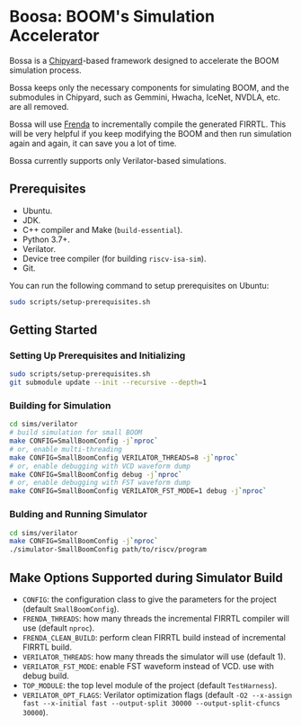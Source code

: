 # Boosa: BOOM's Simulation Accelerator

Bossa is a [Chipyard](https://github.com/ucb-bar/chipyard)-based framework designed to accelerate the BOOM simulation process.

Bossa keeps only the necessary components for simulating BOOM, and the submodules in Chipyard, such as Gemmini, Hwacha, IceNet, NVDLA, etc. are all removed.

Bossa will use [Frenda](https://github.com/MaxXSoft/Frenda) to incrementally compile the generated FIRRTL. This will be very helpful if you keep modifying the BOOM and then run simulation again and again, it can save you a lot of time.

Bossa currently supports only Verilator-based simulations.

## Prerequisites

* Ubuntu.
* JDK.
* C++ compiler and Make (`build-essential`).
* Python 3.7+.
* Verilator.
* Device tree compiler (for building `riscv-isa-sim`).
* Git.

You can run the following command to setup prerequisites on Ubuntu:

```sh
sudo scripts/setup-prerequisites.sh
```

## Getting Started

### Setting Up Prerequisites and Initializing

```sh
sudo scripts/setup-prerequisites.sh
git submodule update --init --recursive --depth=1
```

### Building for Simulation

```sh
cd sims/verilator
# build simulation for small BOOM
make CONFIG=SmallBoomConfig -j`nproc`
# or, enable multi-threading
make CONFIG=SmallBoomConfig VERILATOR_THREADS=8 -j`nproc`
# or, enable debugging with VCD waveform dump
make CONFIG=SmallBoomConfig debug -j`nproc`
# or, enable debugging with FST waveform dump
make CONFIG=SmallBoomConfig VERILATOR_FST_MODE=1 debug -j`nproc`
```

### Bulding and Running Simulator

```sh
cd sims/verilator
make CONFIG=SmallBoomConfig -j`nproc`
./simulator-SmallBoomConfig path/to/riscv/program
```

## Make Options Supported during Simulator Build

* `CONFIG`: the configuration class to give the parameters for the project (default `SmallBoomConfig`).
* `FRENDA_THREADS`: how many threads the incremental FIRRTL compiler will use (default `nproc`).
* `FRENDA_CLEAN_BUILD`: perform clean FIRRTL build instead of incremental FIRRTL build.
* `VERILATOR_THREADS`: how many threads the simulator will use (default 1).
* `VERILATOR_FST_MODE`: enable FST waveform instead of VCD. use with debug build.
* `TOP_MODULE`: the top level module of the project (default `TestHarness`).
* `VERILATOR_OPT_FLAGS`: Verilator optimization flags (default `-O2 --x-assign fast --x-initial fast --output-split 30000 --output-split-cfuncs 30000`).
